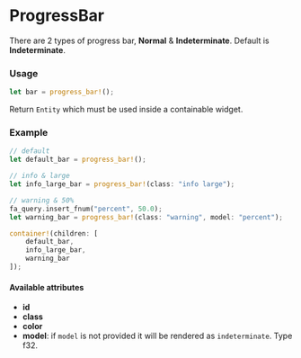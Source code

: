 # ProgressBar

There are 2 types of progress bar, **Normal** & **Indeterminate**. Default is **Indeterminate**.

### Usage
```rust
let bar = progress_bar!();
```
Return `Entity` which must be used inside a containable widget.

### Example
```rust
// default
let default_bar = progress_bar!();

// info & large
let info_large_bar = progress_bar!(class: "info large");

// warning & 50%
fa_query.insert_fnum("percent", 50.0);
let warning_bar = progress_bar!(class: "warning", model: "percent");

container!(children: [
    default_bar,
    info_large_bar,
    warning_bar
]);
```

#### Available attributes
- **id**
- **class**
- **color**
- **model**: if `model` is not provided it will be rendered as `indeterminate`. Type f32.
